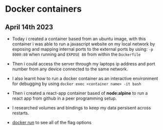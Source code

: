 # Docker containers 

## April 14th 2023 
- Today i created a container based from an ubuntu image, with this container i was able to run a javascript website on my local network by exposing and mapping
internal ports to the external ports by using: `-p 8000:80` when running and `EXPOSE 80` from within the `Dockerfile`
- Then i could access the server through my laptops ip address and port number from any device connected to the same network.
- I also learnt how to run a docker container as an interactive environment for debugging by using `docker exec <container name> -it bash` 
- Then i created a react-app container based of **node:alpine** to run a react app from github in a peer programming setup.
- I researched volumes and bindings to keep my data persisent across restarts. 

- [docker run](https://docs.docker.com/engine/reference/commandline/run/#publish) to see all of the flag options 
